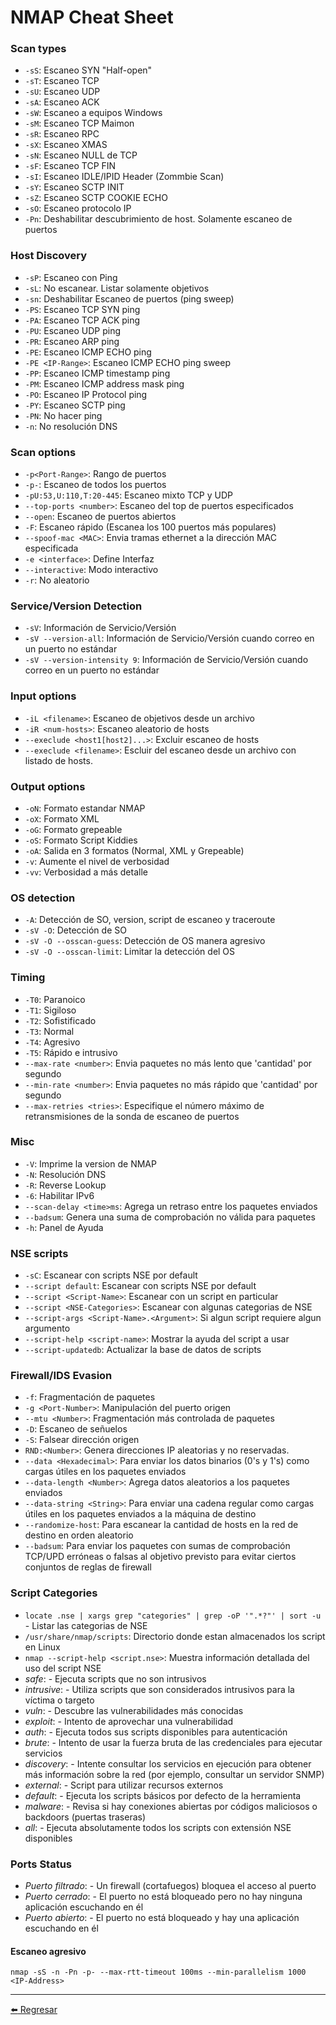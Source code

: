 # NMAP Cheat Sheet

### Scan types

- `-sS`: Escaneo SYN "Half-open"
- `-sT`: Escaneo TCP
- `-sU`: Escaneo UDP
- `-sA`: Escaneo ACK
- `-sW`: Escaneo a equipos Windows
- `-sM`: Escaneo TCP Maimon
- `-sR`: Escaneo RPC
- `-sX`: Escaneo XMAS
- `-sN`: Escaneo NULL de TCP
- `-sF`: Escaneo TCP FIN
- `-sI`: Escaneo IDLE/IPID Header (Zommbie Scan)
- `-sY`: Escaneo SCTP INIT
- `-sZ`: Escaneo SCTP COOKIE ECHO
- `-sO`: Escaneo protocolo IP
- `-Pn`: Deshabilitar descubrimiento de host. Solamente escaneo de puertos

### Host Discovery

- `-sP`: Escaneo con Ping 
- `-sL`: No escanear. Listar solamente objetivos
- `-sn`: Deshabilitar Escaneo de puertos (ping sweep)
- `-PS`: Escaneo TCP SYN ping
- `-PA`: Escaneo TCP ACK ping
- `-PU`: Escaneo UDP ping
- `-PR`: Escaneo ARP ping
- `-PE`: Escaneo ICMP ECHO ping
- `-PE <IP-Range>`: Escaneo ICMP ECHO ping sweep
- `-PP`: Escaneo ICMP timestamp ping
- `-PM`: Escaneo ICMP address mask ping
- `-PO`: Escaneo IP Protocol ping
- `-PY`: Escaneo SCTP ping
- `-PN`: No hacer ping
- `-n`: No resolución DNS

### Scan options

- `-p<Port-Range>`: Rango de puertos
- `-p-`: Escaneo de todos los puertos
- `-pU:53,U:110,T:20-445`: Escaneo mixto TCP y UDP
- `--top-ports <number>`: Escaneo del top de puertos especificados
- `--open`: Escaneo de puertos abiertos
- `-F`: Escaneo rápido (Escanea los 100 puertos más populares)
- `--spoof-mac <MAC>`: Envia tramas ethernet a la dirección MAC especificada
- `-e <interface>`: Define Interfaz
- `--interactive`: Modo interactivo
- `-r`: No aleatorio

### Service/Version Detection

- `-sV`: Información de Servicio/Versión
- `-sV --version-all`: Información de Servicio/Versión cuando correo en un puerto no estándar
- `-sV --version-intensity 9`: Información de Servicio/Versión cuando correo en un puerto no estándar

### Input options

- `-iL <filename>`: Escaneo de objetivos desde un archivo
- `-iR <num-hosts>`: Escaneo aleatorio de hosts
- `--execlude <host1[host2]...>`: Excluir escaneo de hosts
- `--execlude <filename>`: Escluir del escaneo desde un archivo con listado de hosts.

### Output options

- `-oN`: Formato estandar NMAP
- `-oX`: Formato XML
- `-oG`: Formato grepeable
- `-oS`: Formato Script Kiddies
- `-oA`: Salida en 3 formatos (Normal, XML y Grepeable)
- `-v`: Aumente el nivel de verbosidad
- `-vv`: Verbosidad a más detalle

### OS detection

- `-A`: Detección de SO, version, script de escaneo y traceroute
- `-sV -O`: Detección de SO
- `-sV -O --osscan-guess`: Detección de OS manera agresivo
- `-sV -O --osscan-limit`: Limitar la detección del OS

### Timing

- `-T0`: Paranoico
- `-T1`: Sigiloso
- `-T2`: Sofistificado
- `-T3`: Normal
- `-T4`: Agresivo
- `-T5`: Rápido e intrusivo
- `--max-rate <number>`: Envia paquetes no más lento que 'cantidad' por segundo
- `--min-rate <number>`: Envia paquetes no más rápido que 'cantidad' por segundo
- `--max-retries <tries>`: Especifique el número máximo de retransmisiones de la sonda de escaneo de puertos 

### Misc

- `-V`: Imprime la version de NMAP
- `-N`: Resolución DNS
- `-R`: Reverse Lookup
- `-6`: Habilitar IPv6
- `--scan-delay <time>ms`: Agrega un retraso entre los paquetes enviados
- `--badsum`: Genera una suma de comprobación no válida para paquetes
- `-h`: Panel de Ayuda

### NSE scripts

- `-sC`: Escanear con scripts NSE por default
- `--script default`: Escanear con scripts NSE por default
- `--script <Script-Name>`: Escanear con un script en particular
- `--script <NSE-Categories>`: Escanear con algunas categorias de NSE
- `--script-args <Script-Name>.<Argument>`: Si algun script requiere algun argumento
- `--script-help <script-name>`: Mostrar la ayuda del script a usar
- `--script-updatedb`: Actualizar la base de datos de scripts

### Firewall/IDS Evasion

- `-f`: Fragmentación de paquetes
- `-g <Port-Number>`: Manipulación del puerto origen
- `--mtu <Number>`: Fragmentación más controlada de paquetes
- `-D`: Escaneo de señuelos
- `-S`: Falsear dirección origen
- `RND:<Number>`: Genera direcciones IP aleatorias y no reservadas. 
- `--data <Hexadecimal>`: Para enviar los datos binarios (0's y 1's) como cargas útiles en los paquetes enviados
- `--data-length <Number>`: Agrega datos aleatorios a los paquetes enviados
- `--data-string <String>`: Para enviar una cadena regular como cargas útiles en los paquetes enviados a la máquina de destino
- `--randomize-host`: Para escanear la cantidad de hosts en la red de destino en orden aleatorio
- `--badsum`: Para enviar los paquetes con sumas de comprobación TCP/UPD erróneas o falsas al objetivo previsto para evitar ciertos conjuntos de reglas de firewall

### Script Categories

- `locate .nse | xargs grep "categories" | grep -oP '".*?"' | sort -u` - Listar las categorias de NSE
- `/usr/share/nmap/scripts`: Directorio donde estan almacenados los script en Linux
- `nmap --script-help <script.nse>`: Muestra información detallada del uso del script NSE
- *safe*: - Ejecuta scripts que no son intrusivos
- *intrusive*: - Utiliza scripts que son considerados intrusivos para la víctima o targeto
- *vuln*: - Descubre las vulnerabilidades más conocidas
- *exploit*: - Intento de aprovechar una vulnerabilidad
- *auth*: - Ejecuta todos sus scripts disponibles para autenticación
- *brute*: - Intento de usar la fuerza bruta de las credenciales para ejecutar servicios
- *discovery*: - Intente consultar los servicios en ejecución para obtener más información sobre la red (por ejemplo, consultar un servidor SNMP)
- *external*: - Script para utilizar recursos externos
- *default*: - Ejecuta los scripts básicos por defecto de la herramienta
- *malware*: - Revisa si hay conexiones abiertas por códigos maliciosos o backdoors (puertas traseras)
- *all*: - Ejecuta absolutamente todos los scripts con extensión NSE disponibles

### Ports Status

- *Puerto filtrado*: - Un firewall (cortafuegos) bloquea el acceso al puerto
- *Puerto cerrado*: - El puerto no está bloqueado pero no hay ninguna aplicación escuchando en él
- *Puerto abierto*: - El puerto no está bloqueado y hay una aplicación escuchando en él


#### Escaneo agresivo
```
nmap -sS -n -Pn -p- --max-rtt-timeout 100ms --min-parallelism 1000 <IP-Address>
```

---

[:arrow_left: Regresar](https://github.com/m4lal0/cheatsheets)